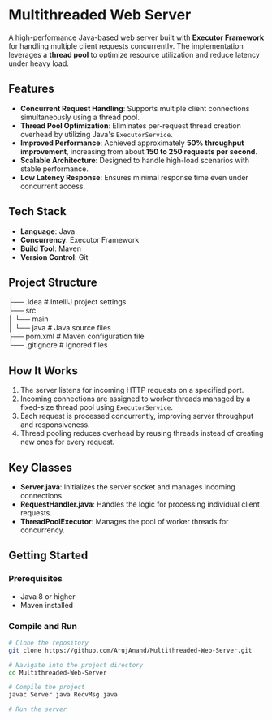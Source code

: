 # Multithreaded Web Server

A high-performance Java-based web server built with **Executor Framework** for handling multiple client requests concurrently. The implementation leverages a **thread pool** to optimize resource utilization and reduce latency under heavy load.

## Features

- **Concurrent Request Handling**: Supports multiple client connections simultaneously using a thread pool.
- **Thread Pool Optimization**: Eliminates per-request thread creation overhead by utilizing Java's `ExecutorService`.
- **Improved Performance**: Achieved approximately **50% throughput improvement**, increasing from about **150 to 250 requests per second**.
- **Scalable Architecture**: Designed to handle high-load scenarios with stable performance.
- **Low Latency Response**: Ensures minimal response time even under concurrent access.

## Tech Stack

- **Language**: Java
- **Concurrency**: Executor Framework
- **Build Tool**: Maven
- **Version Control**: Git

## Project Structure
├── .idea # IntelliJ project settings <br>
├── src <br>
│ └── main <br>
│ └── java # Java source files <br>
├── pom.xml # Maven configuration file <br>
└── .gitignore # Ignored files <br>

## How It Works

1. The server listens for incoming HTTP requests on a specified port.
2. Incoming connections are assigned to worker threads managed by a fixed-size thread pool using `ExecutorService`.
3. Each request is processed concurrently, improving server throughput and responsiveness.
4. Thread pooling reduces overhead by reusing threads instead of creating new ones for every request.

## Key Classes

- **Server.java**: Initializes the server socket and manages incoming connections.
- **RequestHandler.java**: Handles the logic for processing individual client requests.
- **ThreadPoolExecutor**: Manages the pool of worker threads for concurrency.

## Getting Started

### Prerequisites
- Java 8 or higher
- Maven installed

### Compile and Run
```bash
# Clone the repository
git clone https://github.com/ArujAnand/Multithreaded-Web-Server.git

# Navigate into the project directory
cd Multithreaded-Web-Server

# Compile the project
javac Server.java RecvMsg.java

# Run the server

